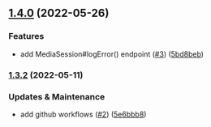 ## [1.4.0](https://github.com/mParticle/mparticle-android-media-sdk/compare/v1.3.2...v1.4.0) (2022-05-26)


### Features

* add MediaSession#logError() endpoint ([#3](https://github.com/mParticle/mparticle-android-media-sdk/issues/3)) ([5bd8beb](https://github.com/mParticle/mparticle-android-media-sdk/commit/5bd8beb8fe57e532f46f698878e60092823d9a87))

### [1.3.2](https://github.com/mParticle/mparticle-android-media-sdk/compare/v1.3.1...v1.3.2) (2022-05-11)


### Updates & Maintenance

* add github workflows ([#2](https://github.com/mParticle/mparticle-android-media-sdk/issues/2)) ([5e6bbb8](https://github.com/mParticle/mparticle-android-media-sdk/commit/5e6bbb83710d0a37f32843abc1e027e7d0722334))
